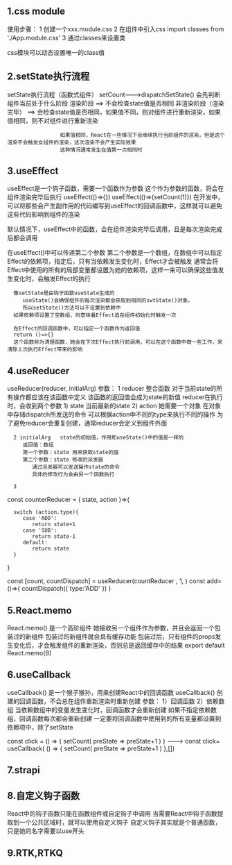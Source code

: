 ## 1.css module
   使用步骤：
      1 创建一个xxx.module.css
      2 在组件中引入css
         import classes from './App.module.css'
      3 通过classes来设置类
         <p className={classes.p1}></p>
   css模块可以动态设置唯一的class值

## 2.setState执行流程
   setState执行流程（函数式组件）
      setCount--->dispatchSetState()
                  会先判断组件当前处于什么阶段
                     渲染阶段 ==> 不会检查state值是否相同
                     非渲染阶段（渲染完毕） ==> 会检查state值是否相同，如果值不同，则对组件进行重新渲染，如果值相同，则不对组件进行重新渲染

                     如果值相同，React在一些情况下会继续执行当前组件的渲染，但是这个渲染不会触发女组件的渲染，这次渲染不会产生实际效果
                     这种情况通常发生在值第一次相同时

## 3.useEffect
   useEffect是一个钩子函数，需要一个函数作为参数
      这个作为参数的函数，将会在组件渲染完毕后执行
   useEffect(()=>{})
   useEffect(()=>{setCount(1)})
   在开发中，可以将那些会产生副作用的代码编写到useEffect的回调函数中，这样就可以避免这些代码影响到组件的渲染

   默认情况下，useEffect中的函数，会在组件渲染完毕后调用，且是每次渲染完成后都会调用

   在useEffect()中可以传递第二个参数
      第二个参数是一个数组，在数组中可以指定Effect的依赖项，指定后，只有当依赖发生变化时，Effect才会被触发
      通常会将Effect中使用的所有的局部变量都设置为她的依赖项，这样一来可以确保这些值发生变化时，会触发Effect的执行

      像setState是由钩子函数useState生成的
         useState()会确保组件的每次渲染都会获取到相同的swtState()对象，
         所以setState()方法可以不设置到依赖中
      如果依赖项设置了空数组，则意味着Effect追在组件初始化时触发一次

      在Effect的回调函数中，可以指定一个函数作为返回值
      return ()=>{}
      这个函数称为清理函数，她会在下次Effect执行前调用，可以在这个函数中做一些工作，来清除上次执行Effect带来的影响

## 4.useReducer
   useReducer(reducer, initialArg)
   参数：
      1 reducer  整合函数
         对于当前state的所有操作都应该在该函数中定义
         该函数的返回值会成为state的新值
         reducer在执行时，会收到两个参数
            1) state 当前最新的state
            2) action 她需要一个对象
                  在对象中存储dispatch所发送的命令
                  可以根据action中不同的type来执行不同的操作
         为了避免reducer会重复创建，通常reducer会定义到组件外面

      2 initialArg   state的初始值，作用和useState()中的值是一样的
         返回值：数组
         第一个参数：state 用来获取state的值
         第二个参数：state 修改的派发器
            通过派发器可以发送操作state的命令
            具体的修改行为会由另一个函数执行

      3 

   const counterReducer = ( state, action )=>{ 
    <!--   
      if( action.type === 'ADD' ){
          return state+1 
      }else if( action.type === 'SUB' ){
         return state-1
      }  
      return state -->

      switch (action.type){
         case 'ADD':
            return state+1 
         case 'SUB':
            return state-1
         default:
            return state
      }
   }

   const [count, countDispatch] = useReducer(countReducer , 1, )
   const add=()=>{
      countDispatch({ type:'ADD' })
   }

## 5.React.memo
   React.memo() 是一个高阶组件
      她接收另一个组件作为参数，并且会返回一个包装过的新组件
      包装过的新组件就会具有缓存功能
         包装过后，只有组件的props发生变化后，才会触发组件的重新渲染，否则总是返回缓存中的结果
      export default React.memo(B)

## 6.useCallback
   useCallback() 是一个猴子猴孙，用来创建React中的回调函数
   useCallback() 创建的回调函数，不会总在组件重新渲染时重新创建
      参数：
         1）回调函数
         2）依赖数组
         当依赖数组中的变量发生变化时，回调函数才会重新创建
         如果不指定依赖数组，回调函数每次都会重新创建
         一定要将回调函数中使用到的所有变量都设置到依赖项中，除了setState

   const click = () => {
      setCount( preState => preState+1 )
   }
   --->
   const click= useCallback( () => {
      setCount( preState => preState+1 )
   },[])

## 7.strapi
   
## 8.自定义钩子函数
   React中的钩子函数只能在函数组件或自定钩子中调用
   当需要React中钩子函数提取到一个公共区域时，就可以使用自定义钩子
   自定义钩子其实就是个普通函数，只是她的名字需要以use开头

## 9.RTK,RTKQ
